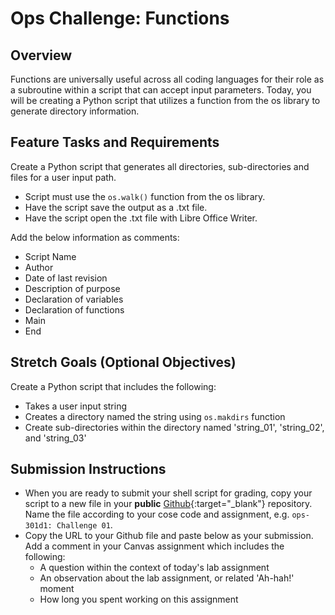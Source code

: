# Ops Challenge: Functions

## Overview

Functions are universally useful across all coding languages for their role as a subroutine within a script that can accept input parameters. Today, you will be creating a Python script that utilizes a function from the os library to generate directory information.

## Feature Tasks and Requirements

Create a Python script that generates all directories, sub-directories and files for a user input path.
- Script must use the `os.walk()` function from the os library.
- Have the script save the output as a .txt file.
- Have the script open the .txt file with Libre Office Writer.

Add the below information as comments:

- Script Name
- Author
- Date of last revision
- Description of purpose
- Declaration of variables
- Declaration of functions
- Main
- End

## Stretch Goals (Optional Objectives)

Create a Python script that includes the following:
- Takes a user input string
- Creates a directory named the string using `os.makdirs` function
- Create sub-directories within the directory named 'string_01', 'string_02', and 'string_03'

## Submission Instructions

- When you are ready to submit your shell script for grading, copy your script to a new file in your **public** [Github](https://github.com/){:target="_blank"} repository. Name the file according to your cose code and assignment, e.g. `ops-301d1: Challenge 01`.
- Copy the URL to your Github file and paste below as your submission. Add a comment in your Canvas assignment which includes the following:
    - A question within the context of today's lab assignment
    - An observation about the lab assignment, or related 'Ah-hah!' moment
    - How long you spent working on this assignment




